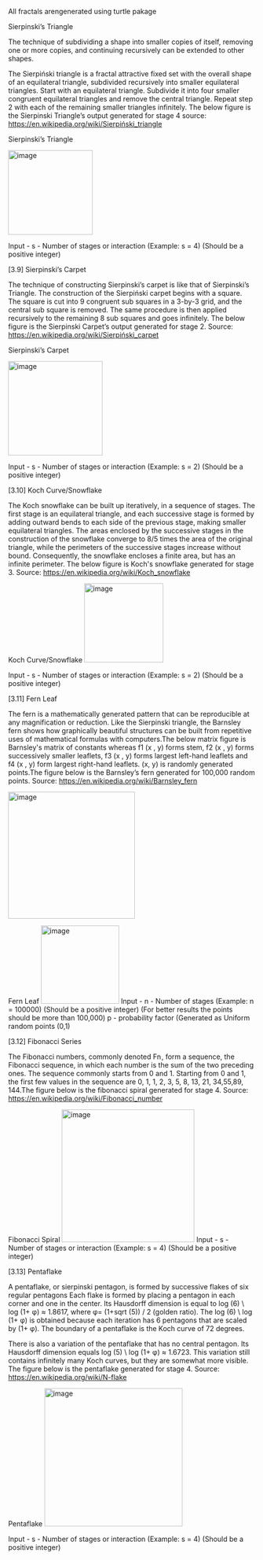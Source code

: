 All fractals arengenerated using turtle pakage

Sierpinski’s Triangle

The technique of subdividing a shape into smaller copies of itself, removing one or more copies, and continuing recursively can be extended to other shapes. 

The Sierpiński triangle is a fractal attractive fixed set with the overall shape of an equilateral triangle, subdivided recursively into smaller equilateral triangles. Start with an equilateral triangle. Subdivide it into four smaller congruent equilateral triangles and remove the central triangle. Repeat step 2 with each of the remaining smaller triangles infinitely. The below figure is the Sierpinski Triangle’s output generated for stage 4
source: https://en.wikipedia.org/wiki/Sierpiński_triangle 

Sierpinski’s Triangle

<img width="172" alt="image" src="https://user-images.githubusercontent.com/114034184/206063929-9ac00f50-974d-4eb7-8572-5de4e8d86a5e.png">

Input  - s - Number of stages or interaction (Example: s = 4) (Should be a positive integer)

[3.9] Sierpinski’s Carpet

The technique of constructing Sierpinski’s carpet is like that of Sierpinski’s Triangle. The construction of the Sierpiński carpet begins with a square. The square is cut into 9 congruent sub squares in a 3-by-3 grid, and the central sub square is removed. The same procedure is then applied recursively to the remaining 8 sub squares and goes infinitely. The below figure is the Sierpinski Carpet’s output generated for stage 2. 
Source: https://en.wikipedia.org/wiki/Sierpiński_carpet

Sierpinski’s Carpet

<img width="192" alt="image" src="https://user-images.githubusercontent.com/114034184/206064072-176a2130-73a9-410b-b00f-c9e61f6d1837.png">

Input  - s - Number of stages or interaction (Example: s = 2) (Should be a positive integer)


 [3.10] Koch Curve/Snowflake

The Koch snowflake can be built up iteratively, in a sequence of stages. The first stage is an equilateral triangle, and each successive stage is formed by adding outward bends to each side of the previous stage, making smaller equilateral triangles. The areas enclosed by the successive stages in the construction of the snowflake converge to 8/5 times the area of the original triangle, while the perimeters of the successive stages increase without bound. Consequently, the snowflake encloses a finite area, but has an infinite perimeter. The below figure is Koch's snowflake generated for stage 3. 
Source: https://en.wikipedia.org/wiki/Koch_snowflake

Koch Curve/Snowflake
<img width="161" alt="image" src="https://user-images.githubusercontent.com/114034184/206064093-57a44f87-bffe-4848-babf-4ee64f6144fd.png">

Input  - s - Number of stages or interaction (Example: s = 2) (Should be a positive integer)

[3.11] Fern Leaf

The fern is a mathematically generated pattern that can be reproducible at any magnification or reduction. Like the Sierpinski triangle, the Barnsley fern shows how graphically beautiful structures can be built from repetitive uses of mathematical formulas with computers.The below matrix figure is Barnsley's matrix of constants whereas f1 (x , y) forms stem, f2 (x , y) forms  successively smaller leaflets, f3 (x , y) forms largest left-hand leaflets and f4 (x , y) form largest right-hand leaflets. (x, y) is randomly generated points.The figure below is the Barnsley’s fern generated for 100,000 random points.
Source: https://en.wikipedia.org/wiki/Barnsley_fern

<img width="258" alt="image" src="https://user-images.githubusercontent.com/114034184/206064132-4ed7575b-a113-49f0-899f-288d53835575.png">

Fern Leaf
<img width="159" alt="image" src="https://user-images.githubusercontent.com/114034184/206064119-09e273fe-2eb0-47db-8964-927680da0de7.png">
Input  - n - Number of stages (Example: n = 100000) (Should be a positive integer) (For better results the points should be more than 100,000)
	 p - probability factor (Generated as Uniform random points (0,1)

[3.12] Fibonacci Series
	
The Fibonacci numbers, commonly denoted Fn , form a sequence, the Fibonacci sequence, in which each number is the sum of the two preceding ones. The sequence commonly starts from 0 and 1. Starting from 0 and 1, the first few values in the sequence are 0, 1, 1, 2, 3, 5, 8, 13, 21, 34,55,89, 144.The figure below is the fibonacci spiral generated for stage 4.
Source: https://en.wikipedia.org/wiki/Fibonacci_number

Fibonacci Spiral
<img width="270" alt="image" src="https://user-images.githubusercontent.com/114034184/206064151-b5f1de9b-11de-4bb1-a65a-584d4131898d.png">
Input  - s - Number of stages or interaction (Example: s = 4) (Should be a positive integer)

[3.13] Pentaflake

A pentaflake, or sierpinski pentagon, is formed by successive flakes of six regular pentagons Each flake is formed by placing a pentagon in each corner and one in the center. Its Hausdorff dimension is equal to log (6) \ log (1+ φ) ≈ 1.8617, where φ= (1+sqrt (5)) / 2 (golden ratio).
The log (6) \ log (1+ φ) is obtained because each iteration has 6 pentagons that are scaled by (1+ φ). The boundary of a pentaflake is the Koch curve of 72 degrees.

There is also a variation of the pentaflake that has no central pentagon. Its Hausdorff dimension equals log (5) \ log (1+ φ) ≈ 1.6723. This variation still contains infinitely many Koch curves, but they are somewhat more visible. The figure below is the pentaflake generated for stage 4.
Source: https://en.wikipedia.org/wiki/N-flake

Pentaflake
<img width="281" alt="image" src="https://user-images.githubusercontent.com/114034184/206064227-2f70b9d6-e084-49a5-a731-f00c0fb19ec4.png">

Input  - s - Number of stages or interaction (Example: s = 4) (Should be a positive integer)
 
